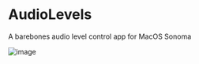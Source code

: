 # AudioLevels
A barebones audio level control app for MacOS Sonoma

![image](https://github.com/BLuchterhand/AudioLevels/assets/16824716/0acbc91b-81e1-403b-a7ac-8d9102399ba8)

